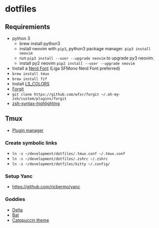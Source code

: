 # dotfiles

## Requiremients
- python 3
  - brew install python3
  - install neovim with `pip3`, python3 package manager. `pip3 install neovim`
  - run `pip3 install --user --upgrade neovim` to upgrade py3 neovim.
  - install py2 neovim `pip2 install --user --upgrade neovim`
- Install a [Nerd Font](https://github.com/ryanoasis/nerd-fonts) (Liga SFMono Nerd Font preferred)
- `brew install tmux`
- `brew install fzf`
- Install [LS_COLORS](https://github.com/trapd00r/LS_COLORS/issues/150#issuecomment-600887571)
- [Forgit](https://github.com/wfxr/forgit)
 - `git clone https://github.com/wfxr/forgit ~/.oh-my-zsh/custom/plugins/forgit`
- [zsh-syntax-highlighting](https://github.com/zsh-users/zsh-syntax-highlighting/blob/master/INSTALL.md)

## Tmux
- [Plugin manager](https://github.com/tmux-plugins/tpm)

### Create symbolic links
- `ln -s ~/development/dotfiles/.tmux.conf ~/.tmux.conf`
- `ln -s ~/development/dotfiles/.zshrc ~/.zshrc`
- `ln -s ~/development/dotfiles/kitty ~/.config/`

### Setup Yanc
- https://github.com/ricbermo/yanc


### Goddies
- [Delta](https://github.com/dandavison/delta#installation)
- [Bat](https://github.com/sharkdp/bat)
 - [Catppuccin theme](https://github.com/catppuccin/bat)
